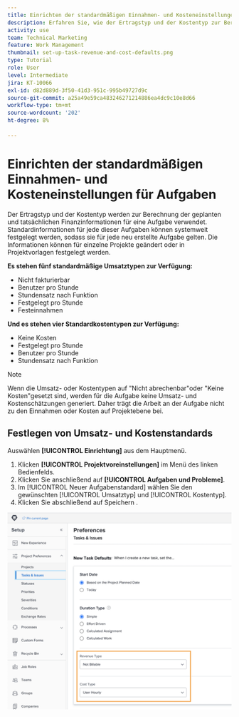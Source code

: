 ```yaml
---
title: Einrichten der standardmäßigen Einnahmen- und Kosteneinstellungen für Aufgaben
description: Erfahren Sie, wie der Ertragstyp und der Kostentyp zur Berechnung der geplanten und tatsächlichen Finanzinformationen für eine Aufgabe verwendet werden.
activity: use
team: Technical Marketing
feature: Work Management
thumbnail: set-up-task-revenue-and-cost-defaults.png
type: Tutorial
role: User
level: Intermediate
jira: KT-10066
exl-id: d82d889d-3f50-41d3-951c-995b49727d9c
source-git-commit: a25a49e59ca483246271214886ea4dc9c10e8d66
workflow-type: tm+mt
source-wordcount: '202'
ht-degree: 8%

---
```


# Einrichten der standardmäßigen Einnahmen- und Kosteneinstellungen für Aufgaben

Der Ertragstyp und der Kostentyp werden zur Berechnung der geplanten und tatsächlichen Finanzinformationen für eine Aufgabe verwendet. Standardinformationen für jede dieser Aufgaben können systemweit festgelegt werden, sodass sie für jede neu erstellte Aufgabe gelten. Die Informationen können für einzelne Projekte geändert oder in Projektvorlagen festgelegt werden.

**Es stehen fünf standardmäßige Umsatztypen zur Verfügung:**

* Nicht fakturierbar
* Benutzer pro Stunde
* Stundensatz nach Funktion
* Festgelegt pro Stunde
* Festeinnahmen

**Und es stehen vier Standardkostentypen zur Verfügung:**

* Keine Kosten
* Festgelegt pro Stunde
* Benutzer pro Stunde
* Stundensatz nach Funktion

>[!NOTE]
>
>Wenn die Umsatz- oder Kostentypen auf &quot;Nicht abrechenbar&quot;oder &quot;Keine Kosten&quot;gesetzt sind, werden für die Aufgabe keine Umsatz- und Kostenschätzungen generiert. Daher trägt die Arbeit an der Aufgabe nicht zu den Einnahmen oder Kosten auf Projektebene bei.

## Festlegen von Umsatz- und Kostenstandards

Auswählen **[!UICONTROL Einrichtung]** aus dem Hauptmenü.

1. Klicken **[!UICONTROL Projektvoreinstellungen]** im Menü des linken Bedienfelds.
1. Klicken Sie anschließend auf **[!UICONTROL Aufgaben und Probleme]**.
1. Im [!UICONTROL Neuer Aufgabenstandard] wählen Sie den gewünschten [!UICONTROL Umsatztyp] und [!UICONTROL Kostentyp].
1. Klicken Sie abschließend auf Speichern .

![Ein Bild der Einrichtung von Umsatz- und Kostenvorgaben](assets/setting-up-finances-3.png)
